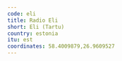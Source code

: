 ```yaml
---
code: eli
title: Radio Eli
short: Eli (Tartu)
country: estonia
itu: est
coordinates: 58.4009879,26.9609527
---
```

